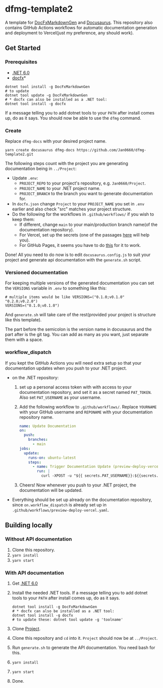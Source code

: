# dfmg-template2

A template for [DocFxMarkdownGen](https://github.com/Jan0660/DocFxMarkdownGen) and [Docusaurus](https://docusaurus.io/).
This repository also contains GitHub Actions workflows for automatic documentation generation and deployment to Vercel(just my preference, any should work).

## Get Started

### Prerequisites

- [.NET 6.0](https://dotnet.microsoft.com/en-us/download/dotnet/6.0)
- [docfx](https://github.com/dotnet/docfx)\*

```shell
dotnet tool install -g DocFxMarkdownGen
# to update
dotnet tool update -g DocFxMarkdownGen
# * docfx can also be installed as a .NET tool:
dotnet tool install -g docfx
```

If a message telling you to add dotnet tools to your `PATH` after install comes up, do as it says. You should now be able to use the `dfmg` command.

### Create

Replace `dfmg-docs` with your desired project name.

```shell
yarn create docusaurus dfmg-docs https://github.com/Jan0660/dfmg-template2.git
```

The following steps count with the project you are generating documentation being in `../Project`:

- Update `.env`:
  - `PROJECT_REPO` to your project's repository, e.g. `Jan0660/Project`.
  - `PROJECT_NAME` to your .NET project name.
  - `PROJECT_BRANCH` to the branch you want to generate documentation for.
- In `docfx.json` change `Project` to your `PROJECT_NAME` you set in `.env` earlier and also check "src" matches your project structure.
- Do the following for the workflows in `.github/workflows/` if you wish to keep them:
  - If different, change `main` to your main/production branch name(of the documentation repository).
  - For Vercel, set up the secrets (one of the passages [here](https://vercel.com/guides/how-can-i-use-github-actions-with-vercel#configuring-github-actions-for-vercel) will help you).
  - For GitHub Pages, it seems you have to do [this](https://github.com/peaceiris/actions-gh-pages/issues/744#issuecomment-1119685318) for it to work.

Done! All you need to do now is to edit `docusaurus.config.js` to suit your project and generate api documentation with the `generate.sh` script.

### Versioned documentation

For keeping multiple versions of the generated documentation you can set the `VERSIONS` variable in `.env` to something like this:

```shell
# multiple items would be like VERSIONS=("0.1.0;v0.1.0" "0.2.0;v0.2.0")
VERSIONS=("0.1.0;v0.1.0")
```

And `generate.sh` will take care of the rest(provided your project is structure like this template).

The part before the semicolon is the version name in docusaurus and the part after is the git tag. You can add as many as you want, just separate them with a space.

### workflow_dispatch

If you kept the GitHub Actions you will need extra setup so that your documentation updates when you push to your .NET project.

- on the .NET repository:
  1. set up a personal access token with with access to your documentation repository, and set it as a secret named `PAT_TOKEN`. Also set `PAT_USERNAME` as your username.
  2. Add the following workflow to `.github/workflows/`. Replace `YOURNAME` with your GitHub username and `REPONAME` with your documentation repository name.

     ```yml
     name: Update Documentation
     on:
       push:
         branches:
           - main
     jobs:
       update:
         runs-on: ubuntu-latest
         steps:
           - name: Trigger Documentation Update (preview-deploy-vercel)
             run: |
               curl -XPOST -u "${{ secrets.PAT_USERNAME}}:${{secrets.PAT_TOKEN}}" -H "Accept: application/vnd.github.everest-preview+json" -H "Content-Type: application/json" https://api.github.com/repos/YOURNAME/REPONAME/actions/workflows/preview-deploy-vercel.yaml/dispatches --data '{"ref": "master"}'
     ```

  3. Cheers! Now whenever you push to your .NET project, the documentation will be updated.
- Everything should be set up already on the documentation repository, since `on.workflow_dispatch` is already set up in `.github/workflows/preview-deploy-vercel.yaml`.

## Building locally

### Without API documentation

1. Clone this repository.
2. `yarn install`
3. `yarn start`

### With API documentation

1. Get [.NET 6.0](https://dotnet.microsoft.com/en-us/download/dotnet/6.0)
2. Install the needed .NET tools. If a message telling you to add dotnet tools to your `PATH` after install comes up, do as it says.

   ```shell
   dotnet tool install -g DocFxMarkdownGen
   # * docfx can also be installed as a .NET tool:
   dotnet tool install -g docfx
   # to update these: dotnet tool update -g 'toolname'
   ```

3. Clone [Project](https://github.com/Jan0660/Project).
4. Clone this repository and `cd` into it. `Project` should now be at `../Project`.
5. Run `generate.sh` to generate the API documentation. You need bash for this.
6. `yarn install`
7. `yarn start`
8. Done.
